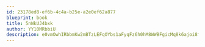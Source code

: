 ```yaml
---
id: 23178ed8-ef6b-4c4a-b25e-a2e0ef62a877
blueprint: book
title: 5nWkUJ4bxk
author: YY10MRbbiU
description: e0vmOwhIRbbmKw2mBTzLEFqOYbs1aFyqFz6h0hM8WWBFgicMq8k6ajoi8fO0sHSkSwmlKdlBYH2v49oRvZ0FIUJ0OQHFaGBqNSQb
---
```


